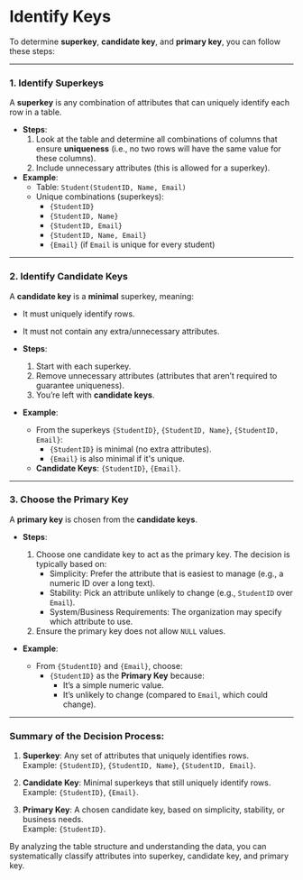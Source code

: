 # Identify Keys

To determine **superkey**, **candidate key**, and **primary key**, you can follow these steps:

---

### 1. **Identify Superkeys**

A **superkey** is any combination of attributes that can uniquely identify each row in a table.

- **Steps**:
  1. Look at the table and determine all combinations of columns that ensure **uniqueness** (i.e., no two rows will have the same value for these columns).
  2. Include unnecessary attributes (this is allowed for a superkey).
- **Example**:
  - Table: `Student(StudentID, Name, Email)`
  - Unique combinations (superkeys):
    - `{StudentID}`
    - `{StudentID, Name}`
    - `{StudentID, Email}`
    - `{StudentID, Name, Email}`
    - `{Email}` (if `Email` is unique for every student)

---

### 2. **Identify Candidate Keys**

A **candidate key** is a **minimal** superkey, meaning:

- It must uniquely identify rows.
- It must not contain any extra/unnecessary attributes.

- **Steps**:

  1. Start with each superkey.
  2. Remove unnecessary attributes (attributes that aren’t required to guarantee uniqueness).
  3. You’re left with **candidate keys**.

- **Example**:
  - From the superkeys `{StudentID}`, `{StudentID, Name}`, `{StudentID, Email}`:
    - `{StudentID}` is minimal (no extra attributes).
    - `{Email}` is also minimal if it's unique.
  - **Candidate Keys**: `{StudentID}`, `{Email}`.

---

### 3. **Choose the Primary Key**

A **primary key** is chosen from the **candidate keys**.

- **Steps**:

  1. Choose one candidate key to act as the primary key. The decision is typically based on:
     - Simplicity: Prefer the attribute that is easiest to manage (e.g., a numeric ID over a long text).
     - Stability: Pick an attribute unlikely to change (e.g., `StudentID` over `Email`).
     - System/Business Requirements: The organization may specify which attribute to use.
  2. Ensure the primary key does not allow `NULL` values.

- **Example**:
  - From `{StudentID}` and `{Email}`, choose:
    - `{StudentID}` as the **Primary Key** because:
      - It’s a simple numeric value.
      - It’s unlikely to change (compared to `Email`, which could change).

---

### Summary of the Decision Process:

1. **Superkey**: Any set of attributes that uniquely identifies rows.  
   Example: `{StudentID}`, `{StudentID, Name}`, `{StudentID, Email}`.
2. **Candidate Key**: Minimal superkeys that still uniquely identify rows.  
   Example: `{StudentID}`, `{Email}`.

3. **Primary Key**: A chosen candidate key, based on simplicity, stability, or business needs.  
   Example: `{StudentID}`.

By analyzing the table structure and understanding the data, you can systematically classify attributes into superkey, candidate key, and primary key.
